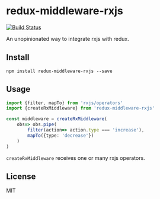 # redux-middleware-rxjs

[![Build Status](https://travis-ci.com/pinyin/redux-middleware-rxjs.svg?branch=master)](https://travis-ci.com/pinyin/redux-middleware-rxjs)

An unopinionated way to integrate rxjs with redux.

## Install 

`npm install redux-middleware-rxjs --save`

## Usage

```typescript jsx
import {filter, mapTo} from 'rxjs/operators'
import {createRxMiddleware} from 'redux-middleware-rxjs'

const middleware = createRxMiddleware(
    obs=> obs.pipe(
        filter(action=> action.type === 'increase'),
        mapTo({type: 'decrease'})
    )
)
```

`createRxMiddleware` receives one or many rxjs operators.

## License 
MIT

